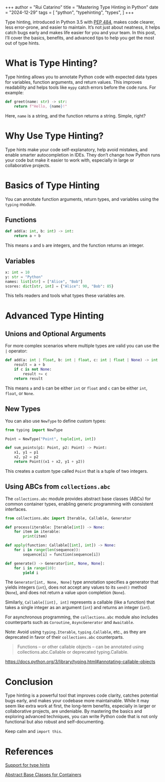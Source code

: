 +++
author = "Rui Catarino"
title = "Mastering Type Hinting in Python"
date = "2024-12-29"
tags = [
    "python",
    "typehinting",
    "types",
]
+++

Type hinting, introduced in Python 3.5 with [PEP 484](https://peps.python.org/pep-0484/), makes code clearer, less error-prone, and easier to maintain. It’s not just about neatness, it helps catch bugs early and makes life easier for you and your team. In this post, I’ll cover the basics, benefits, and advanced tips to help you get the most out of type hints.

# What is Type Hinting?

Type hinting allows you to annotate Python code with expected data types for variables, function arguments, and return values. This improves readability and helps tools like `mypy` catch errors before the code runs. For example:

```python
def greet(name: str) -> str:
    return f"Hello, {name}!"
```

Here, `name` is a string, and the function returns a string. Simple, right?

# Why Use Type Hinting?

Type hints make your code self-explanatory, help avoid mistakes, and enable smarter autocompletion in IDEs. They don’t change how Python runs your code but make it easier to work with, especially in large or collaborative projects.

# Basics of Type Hinting

You can annotate function arguments, return types, and variables using the `typing` module.

## Functions

```python
def add(a: int, b: int) -> int:
    return a + b
```

This means `a` and `b` are integers, and the function returns an integer.

## Variables

```python
x: int = 10
y: str = "Python"
names: list[str] = ["Alice", "Bob"]
scores: dict[str, int] = {"Alice": 90, "Bob": 85}
```

This tells readers and tools what types these variables are.

# Advanced Type Hinting

## Unions and Optional Arguments
For more complex scenarios where multiple types are valid you can use the `|` operator:

```python
def add(a: int | float, b: int | float, c: int | float | None) -> int | float:
    result = a + b
    if c is not None:
        result += c
    return result
```

This means `a` and `b` can be either `int` or `float` and `c` can be either `int`, `float`, or `None`.

## New Types

You can also use `NewType` to define custom types:

```python
from typing import NewType

Point = NewType("Point", tuple[int, int])

def sum_points(p1: Point, p2: Point) -> Point:
    x1, y1 = p1
    x2, y2 = p2
    return Point((x1 + x2, y1 + y2))
```

This creates a custom type called `Point` that is a tuple of two integers.

## Using ABCs from `collections.abc`

The `collections.abc` module provides abstract base classes (ABCs) for common container types, enabling generic programming with consistent interfaces.

```python
from collections.abc import Iterable, Callable, Generator

def process(iterable: Iterable[int]) -> None:
    for item in iterable:
        print(item)

def apply(function: Callable[[int], int]) -> None:
    for i in range(len(sequence)):
        sequence[i] = function(sequence[i])

def generate() -> Generator[int, None, None]:
    for i in range(10):
        yield i
```

The `Generator[int, None, None]` type annotation specifies a generator that yields integers (`int`), does not accept any values to its `send()` method (`None`), and does not return a value upon completion (`None`).

Similarly, `Callable[[int], int]` represents a callable (like a function) that takes a single integer as an argument (`int`) and returns an integer (`int`).

For asynchronous programming, the `collections.abc` module also includes counterparts such as `Coroutine`, `AsyncGenerator` and `Awaitable`.

Note: Avoid using `typing.Iterable`, `typing.Callable`, etc., as they are deprecated in favor of their `collections.abc` counterparts.

> Functions – or other callable objects – can be annotated using collections.abc.Callable or deprecated typing.Callable.

https://docs.python.org/3/library/typing.html#annotating-callable-objects

# Conclusion

Type hinting is a powerful tool that improves code clarity, catches potential bugs early, and makes your codebase more maintainable. While it may seem like extra work at first, the long-term benefits, especially in larger or collaborative projects, are undeniable. By mastering the basics and exploring advanced techniques, you can write Python code that is not only functional but also robust and self-documenting.

Keep calm and `import this`.

# References

[Support for type hints](https://docs.python.org/3/library/typing.html)

[Abstract Base Classes for Containers](https://docs.python.org/3/library/collections.abc.html)
